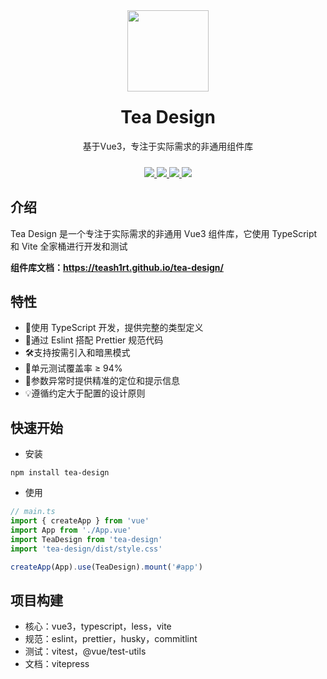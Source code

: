 <div align="center">
  <img width="130px" style="margin-bottom:24px;" src="https://raw.githubusercontent.com/teashirtt/tea-design/master/docs/public/header.png">
<h1 style="margin-top: 0px;">Tea Design</h1>

<p>基于Vue3，专注于实际需求的非通用组件库</p>

<p align="center" style="margin-top:24px;">
  <a href="https://github.com/ChaiMayor/hview-ui">
    <img src="https://img.shields.io/badge/vite-4.4.0%2B-blue"/>
  </a>
  <a href="https://github.com/ChaiMayor/hview-ui">
    <img src="https://img.shields.io/badge/vue-3.3.0%2B-blue"/>
  </a>
  <a href="https://www.npmjs.com/package/hview-plus">
    <img src="https://img.shields.io/badge/coverage-&#8805;94%25-green">
  </a>
  <a href="https://github.com/ChaiMayor/hview-ui">
    <img src="https://img.shields.io/badge/license-MIT-green"/>
  </a>
  <br>
</p>

</div>

## 介绍

Tea Design 是一个专注于实际需求的非通用 Vue3 组件库，它使用 TypeScript 和 Vite 全家桶进行开发和测试

**组件库文档：https://teash1rt.github.io/tea-design/**

## 特性

-   🌟使用 TypeScript 开发，提供完整的类型定义
-   🔐通过 Eslint 搭配 Prettier 规范代码
-   🛠️支持按需引入和暗黑模式
-   💪单元测试覆盖率 &#8805; 94%
-   🎯参数异常时提供精准的定位和提示信息
-   💡遵循约定大于配置的设计原则

## 快速开始

-   安装

```shell
npm install tea-design
```

-   使用

```ts
// main.ts
import { createApp } from 'vue'
import App from './App.vue'
import TeaDesign from 'tea-design'
import 'tea-design/dist/style.css'

createApp(App).use(TeaDesign).mount('#app')
```

## 项目构建

-   核心：vue3，typescript，less，vite
-   规范：eslint，prettier，husky，commitlint
-   测试：vitest，@vue/test-utils
-   文档：vitepress
